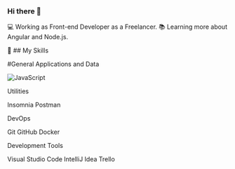 ### Hi there 👋

💻 Working as Front-end Developer as a Freelancer.
📚 Learning more about Angular and Node.js.

🚀 ## My Skills

#General Applications and Data

<img src="https://camo.githubusercontent.com/848defb760c0adff4362c04283f254f633ea8eff177c1640b209429d0e3d7627/68747470733a2f2f696d672e736869656c64732e696f2f62616467652f2d4a6176615363726970742d3333333333333f7374796c653d666c6174266c6f676f3d6a617661736372697074" alt="JavaScript" data-canonical-src="https://img.shields.io/badge/-JavaScript-333333?style=flat&amp;logo=javascript" style="max-width: 100%;">

Utilities

Insomnia Postman

DevOps

Git GitHub Docker

Development Tools

Visual Studio Code IntelliJ Idea Trello
